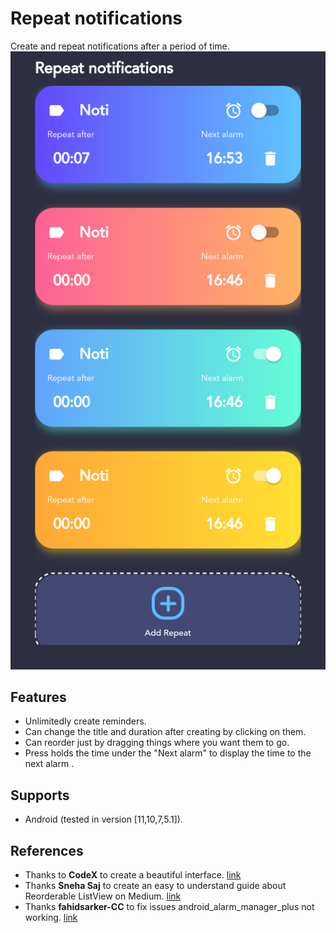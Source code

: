 # Repeat notifications
Create and repeat notifications after a period of time.\
![Phone Screen](assets/phone_screen.png)
## Features
- Unlimitedly create reminders.
- Can change the title and duration after creating by clicking on them.
- Can reorder just by dragging things where you want them to go. 
- Press holds the time under the "Next alarm" to display the time to the next alarm .

## Supports
- Android (tested in version [11,10,7,5.1]).

## References
- Thanks to **CodeX** to create a beautiful interface. [link](https://www.youtube.com/watch?v=tKtYfuuVHlA&list=PL3wGb9_yWsvKfjFgXntI_uxUV7R0L0Act&index=4)
- Thanks **Sneha Saj** to create an easy to understand guide about Reorderable ListView on Medium. [link](https://medium.com/@snehasaj1999/flutter-reorderable-listview-sqflite-instance-165183037d7a)
- Thanks **fahidsarker-CC** to fix issues android_alarm_manager_plus not working. [link](https://github.com/fluttercommunity/plus_plugins/issues/317#issuecomment-869099163)